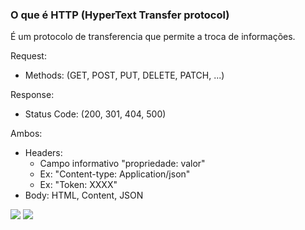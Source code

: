 
### O que é HTTP (HyperText Transfer protocol)

É um protocolo de transferencia que permite a troca de informações.

Request: 
  - Methods: (GET, POST, PUT, DELETE, PATCH, ...)

Response:
  - Status Code: (200, 301, 404, 500)

Ambos:
  - Headers: 
    - Campo informativo "propriedade: valor"
    - Ex: "Content-type: Application/json"
    - Ex: "Token: XXXX"
  - Body: HTML, Content, JSON

<img src="https://www.emporiotambo.com.br/wp/wp-content/uploads/2019/09/xatendimento_Prancheta-1.jpg.pagespeed.ic.zjCWakXvta.jpg" />

<img src="https://i.pinimg.com/originals/7c/64/31/7c6431fa4caff6d0834d788f2364fc87.png" />

